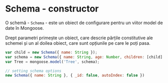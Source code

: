 # Schema - constructor

O schemă - `Schema` - este un obiect de configurare pentru un viitor model de date în Mongoose.

Drept parametri primește un obiect, care descrie părțile constitutive ale schemei și un al doilea obiect, care sunt opțiunile pe care le poți pasa.

```javascript
var child = new Schema({ name: String });
var schema = new Schema({ name: String, age: Number, children: [child] });
var Tree = mongoose.model('Tree', schema);

// setting schema options
new Schema({ name: String }, { _id: false, autoIndex: false })
```
